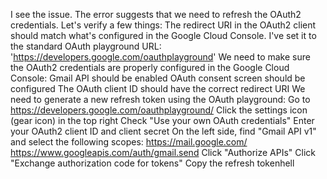 I see the issue. The error suggests that we need to refresh the OAuth2 credentials. Let's verify a few things:
The redirect URI in the OAuth2 client should match what's configured in the Google Cloud Console. I've set it to the standard OAuth playground URL: 'https://developers.google.com/oauthplayground'
We need to make sure the OAuth2 credentials are properly configured in the Google Cloud Console:
Gmail API should be enabled
OAuth consent screen should be configured
The OAuth client ID should have the correct redirect URI
We need to generate a new refresh token using the OAuth playground:
Go to https://developers.google.com/oauthplayground/
Click the settings icon (gear icon) in the top right
Check "Use your own OAuth credentials"
Enter your OAuth2 client ID and client secret
On the left side, find "Gmail API v1" and select the following scopes:
https://mail.google.com/
https://www.googleapis.com/auth/gmail.send
Click "Authorize APIs"
Click "Exchange authorization code for tokens"
Copy the refresh tokenhell